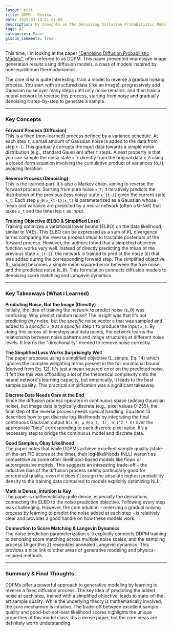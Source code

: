 ```yaml
---
layout: post
title: DDPM – Review
date: 2025-03-10 21:01:00
description: My thoughts on the Denoising Diffusion Probabilistic Models paper
tags: AI
categories: Paper
giscus_comments: true
---
```


This time, I'm looking at the paper ["Denoising Diffusion Probabilistic Models"](https://arxiv.org/abs/2006.11239), often referred to as DDPM. This paper presented impressive image generation results using diffusion models, a class of models inspired by non-equilibrium thermodynamics.

The core idea is quite interesting: train a model to reverse a gradual noising process. You start with structured data (like an image), progressively add Gaussian noise over many steps until only noise remains, and then train a neural network to reverse this process, starting from noise and gradually denoising it step-by-step to generate a sample.

---

### Key Concepts

**Forward Process (Diffusion)**  
This is a fixed (non-learned) process defined by a variance schedule. At each step `t`, a small amount of Gaussian noise is added to the data from step `t-1`. This gradually corrupts the input data towards a simple noise distribution (e.g., standard Gaussian) after `T` steps. A neat property is that you can sample the noisy state `x_t` directly from the original data `x_0` using a closed-form equation involving the cumulative product of variances (ᾱ_t), avoiding iteration.

**Reverse Process (Denoising)**  
This is the learned part. It's also a Markov chain, aiming to reverse the forward process. Starting from pure noise `x_T`, it iteratively predicts the distribution of the previous (less noisy) state `x_{t-1}` given the current state `x_t`. Each step `p_θ(x_{t-1}|x_t)` is parameterized as a Gaussian whose mean and variance are predicted by a neural network (often a U-Net) that takes `x_t` and the timestep `t` as input.

**Training Objective (ELBO & Simplified Loss)**  
Training optimizes a variational lower bound (ELBO) on the data likelihood, similar to VAEs. This ELBO can be expressed as a sum of KL divergence terms comparing the reverse process steps to tractable posteriors of the forward process. However, the authors found that a simplified objective function works very well. Instead of directly predicting the mean of the previous state `x_{t-1}`, the network is trained to predict the *noise* (ε) that was added during the corresponding forward step. The simplified objective (L_simple) becomes a simple mean squared error between the true noise and the predicted noise (ε_θ). This formulation connects diffusion models to denoising score matching and Langevin dynamics.

---

### Key Takeaways (What I Learned)

**Predicting Noise, Not the Image (Directly)**  
Initially, the idea of training the network to predict noise (ε_θ) was confusing. Why predict random noise? The insight was that it's not predicting *any* noise, but the *specific* noise vector ε that was sampled and added to a *specific* `x_0` at a *specific* step `t` to produce the input `x_t`. By doing this across all timesteps and data points, the network learns the relationship between noise patterns and image structures at different noise levels. It learns the "directionality" needed to remove noise correctly.

**The Simplified Loss Works Surprisingly Well**  
The paper proposes using a simplified objective (L_simple, Eq. 14) which ignores the complex weighting terms present in the full variational bound (derived from Eq. 12). It's just a mean squared error on the predicted noise. It felt like this was offloading a lot of the theoretical complexity onto the neural network's learning capacity, but empirically, it leads to the best sample quality. This practical simplification was a significant takeaway.

**Discrete Data Needs Care at the End**  
Since the diffusion process operates in continuous space (adding Gaussian noise), but image data is typically discrete (e.g., pixel values 0-255), the final step of the reverse process needs special handling. Equation 13 describes how to get discrete log-likelihoods by integrating the final continuous Gaussian output `N(x_0; μ_θ(x_1, 1), σ_1^2 * I)` over the appropriate "bins" corresponding to each discrete pixel value. It’s a necessary step to bridge the continuous model and discrete data.

**Good Samples, Okay Likelihood**  
The paper notes that while DDPMs achieve excellent sample quality (state-of-the-art FID scores at the time), their log-likelihoods (NLL) weren't as competitive as some other likelihood-based models like flows or autoregressive models. This suggests an interesting trade-off – the inductive bias of the diffusion process seems particularly good for perceptual quality, even if it doesn't assign the absolute highest probability density to the training data compared to models explicitly optimizing NLL.

**Math is Dense, Intuition is Key**  
The paper is mathematically quite dense, especially the derivations connecting the ELBO to the noise prediction objective. Following every step was challenging. However, the core intuition – reversing a gradual noising process by learning to predict the noise added at each step – is relatively clear and provides a good handle on how these models work.

**Connection to Score Matching & Langevin Dynamics**  
The noise prediction parameterization `ε_θ` explicitly connects DDPM training to denoising score matching across multiple noise scales, and the sampling process (Algorithm 2) resembles annealed Langevin dynamics. This provides a nice link to other areas of generative modeling and physics-inspired methods.

---

### Summary & Final Thoughts
DDPMs offer a powerful approach to generative modeling by learning to reverse a fixed diffusion process. The key idea of predicting the added noise at each step, trained with a simplified objective, leads to state-of-the-art sample quality. While the underlying theory is mathematically involved, the core mechanism is intuitive. The trade-off between excellent sample quality and good-but-not-best likelihood scores highlights the unique properties of this model class. It's a dense paper, but the core ideas are definitely worth understanding.